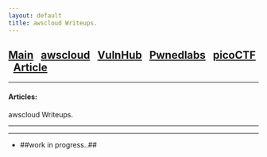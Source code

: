 ```yaml
---
layout: default
title: awscloud Writeups.
---
```


<h2 class="mume-header" id="mainindexhtml-nbspnbsp-contactcontacthtml"><a 
href="/index.html">Main</a>&#xA0;&#xA0;&#xA0;<a 
href="/posts/awscloud/index.html">awscloud</a>&#xA0;&#xA0;&#xA0;<a
href="/posts/VulnHub/index.html">VulnHub</a>&#xA0;&#xA0;&#xA0;<a 
href="/posts/pwnedlabs/index.html">Pwnedlabs</a>&#xA0;&#xA0;&#xA0;<a 
href="/posts/picoCTF/index.html">picoCTF</a>&#xA0;&#xA0;&#xA0;<a
href="/posts/Articles/index.html">Article</a></h2>
<hr>

<h4 class="mume-header" id="articles">Articles:</h4>
awscloud Writeups.
<hr>
<hr>

- ##work in progress..##
